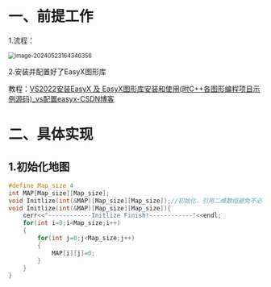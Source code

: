 # 一、前提工作

1.流程：

<img src="C:\Users\HH\AppData\Roaming\Typora\typora-user-images\image-20240523164346356.png" alt="image-20240523164346356" style="zoom:80%;" />

2.安装并配置好了EasyX图形库

  教程：[VS2022安装EasyX 及 EasyX图形库安装和使用(附C++各图形编程项目示例源码)_vs配置easyx-CSDN博客](https://blog.csdn.net/Dustinthewine/article/details/129431962)

# 二、具体实现

## 1.初始化地图

```c++
#define Map_size 4
int MAP[Map_size][Map_size];
void Initlize(int(&MAP)[Map_size][Map_size]);//初始化，引用二维数组避免不必要的赋值开销
void Initlize(int(&MAP)[Map_size][Map_size]){
    cerr<<"------------Initlize Finish!------------"<<endl;
    for(int i=0;i<Map_size;i++)
    {
        for(int j=0;j<Map_size;j++)
        {
            MAP[i][j]=0;
        }
    }
}
```

